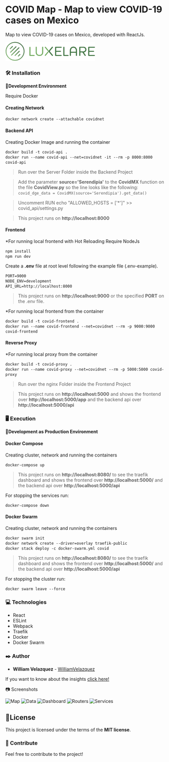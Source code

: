 # COVID Map - Map to view COVID-19 cases on Mexico

Map to view COVID-19 cases on Mexico, developed with ReactJs.

![Luxelare](./src/assets/images/logo.png)


### 🛠️ Installation

📌**Development Environment**

Require Docker

#### Creating Network
```
docker network create --attachable covidnet
```

#### Backend API
Creating Docker Image and running the container
```
docker build -t covid-api .
docker run --name covid-api --net=covidnet -it --rm -p 8000:8000 covid-api
```
>Run over the Server Folder inside the Backend Project

>Add the parameter **source='Serendipia'** to the **CovidMX** function on the file **CovidView.py** so the line looks like the following:  
```covid_dge_data = CovidMX(source='Serendipia').get_data()```

>Uncomment RUN echo "ALLOWED_HOSTS = ['*']" >> covid_api/settings.py

>This project runs on **http://localhost:8000**

#### Frontend
*For running local frontend with Hot Reloading
Require NodeJs
```
npm install
npm run dev
```
Create a **.env** file at root level following the example file (.env-example).
```
PORT=9000
NODE_ENV=development
API_URL=http://localhost:8000
```
>This project runs on **http://localhost:9000** or the specified **PORT** on the .env file.

*For running local frontend from the container
```
docker build -t covid-frontend .
docker run --name covid-frontend --net=covidnet --rm -p 9000:9000 covid-frontend
```


#### Reverse Proxy

*For running local proxy from the container
```
docker build -t covid-proxy .
docker run --name covid-proxy --net=covidnet --rm -p 5000:5000 covid-proxy
```
>Run over the nginx Folder inside the Frontend Project

>This project runs on **http://localhost:5000** and shows the frontend over **http://localhost:5000/app** and the backend api over **http://localhost:5000/api**


### 🖥 Execution

📌**Development as Production Environment**

#### Docker Compose
Creating cluster, network and running the containers
```
docker-compose up
```

>This project runs on **http://localhost:8080/** to see the traefik dashboard and shows the frontend over **http://localhost:5000/** and the backend api over **http://localhost:5000/api**

For stopping the services run:
```
docker-compose down
```

#### Docker Swarm
Creating cluster, network and running the containers
```
docker swarm init
docker network create --driver=overlay traefik-public
docker stack deploy -c docker-swarm.yml covid
```

>This project runs on **http://localhost:8080/** to see the traefik dashboard and shows the frontend over **http://localhost:5000/** and the backend api over **http://localhost:5000/api**

For stopping the cluster run:
```
docker swarm leave --force 
```

### 💻 Technologies

  * React
  * ESLint
  * Webpack
  * Traefik
  * Docker
  * Docker Swarm


### ✒️ Author

* **William Velazquez** - [WilliamVelazquez](https://williamvelazquez.com/)

If you want to know about the insights [click here!](https://github.com/WilliamVelazquez/covid-map/pulse/monthly)


📷 Screenshots

![Map](./.readme-static/map.png)
![Data](./.readme-static/data.png)
![Dashboard](./.readme-static/traefik-dashboard.png)
![Routers](./.readme-static/traefik-routers.png)
![Services](./.readme-static/traefik-services.png)


## 📄License

This project is licensed under the terms of the **MIT license**.


### 🎁 Contribute

Feel free to contribute to the project!
